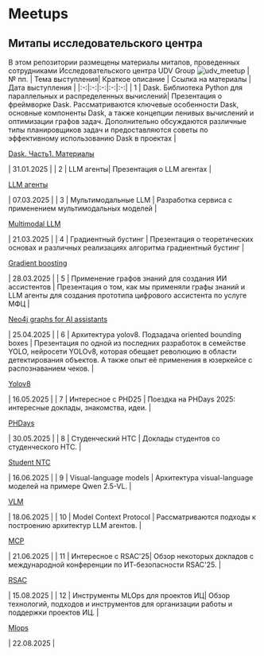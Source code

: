 # Meetups
## Митапы исследовательского центра
В этом репозитории размещены материалы митапов, проведенных сотрудниками Исследовательского центра UDV Group
![udv_meetup](https://github.com/user-attachments/assets/cac2aa28-c34e-4f90-91b3-0e6a9b34d817)
| № пп. | Тема выступления| Краткое описание |  Ссылка на материалы | Дата выступления |
|:-:|:-:|:-:|:-:|:-:|
| 1 | Dask. Библиотека Python для параллельных и распределенных вычислений| Презентация о фреймворке Dask. Рассматриваются ключевые особенности Dask, основные компоненты Dask, а также концепции ленивых вычислений и оптимизации графов задач. Дополнительно обсуждаются различные типы планировщиков задач и предоставляются советы по эффективному использованию Dask в проектах  | <p><a href="https://github.com/UDV-RnD/Meetups/tree/fec08dd487b1d6a99d5e29897b0c7027aff41d7b/Dask.Part%201"> Dask. Часть1. Материалы </a></p> | 31.01.2025 |
| 2 | LLM агенты| Презентация о LLM агентах  | <p><a href="https://github.com/UDV-RnD/Meetups/tree/main/LLM%20agents"> LLM агенты </a></p> | 07.03.2025 |
| 3 | Мультимодальные LLM | Разработка сервиса с применением мультимодальных моделей  | <p><a href="https://github.com/UDV-RnD/Meetups/tree/main/Multimodal%20LLM"> Multimodal LLM </a></p> | 21.03.2025 |
| 4 | Градиентный бустинг | Презентация о теоретических основах и различных реализациях алгоритма градиентный бустинг  | <p><a href="https://github.com/UDV-RnD/Meetups/tree/main/Boostings"> Gradient boosting </a></p> | 28.03.2025 |
| 5 | Применение графов знаний для создания ИИ ассистентов | Презентация о том, как мы применяли графы знаний и LLM агенты для создания прототипа цифрового ассистента по услуге МФЦ | <p><a href="https://github.com/UDV-RnD/Meetups/tree/main/neo4j_graphs_for_AI_assistants"> Neo4j graphs for AI assistants </a></p> | 25.04.2025 |
| 6 | Архитектура yolov8. Подзадача oriented bounding boxes | Презентация по одной из последних разработок в семействе YOLO, нейросети YOLOv8, которая обещает революцию в области детектирования объектов. А также опыт её применения в юзеркейсе с распознаванием чеков. | <p><a href="https://github.com/UDV-RnD/Meetups/tree/main/yolo"> Yolov8 </a></p> | 16.05.2025 |
| 7 | Интересное с PHD25 | Поездка на PHDays 2025: интересные доклады, знакомства, идеи. | <p><a href="https://github.com/UDV-RnD/Meetups/tree/main/PHDays"> PHDays </a></p> | 30.05.2025 |
| 8 | Студенческий НТС | Доклады студентов со студенческого НТС. | <p><a href="https://github.com/UDV-RnD/Meetups/tree/main/student_ntc"> Student NTC </a></p> | 16.06.2025 |
| 9 | Visual-language models | Архитектура visual-language моделей на примере Qwen 2.5-VL. | <p><a href="https://github.com/UDV-RnD/Meetups/tree/main/Visual-language%20models"> VLM </a></p> | 18.06.2025 |
| 10 | Model Context Protocol | Рассматриваются подходы к построению архитектур LLM агентов. | <p><a href="https://github.com/UDV-RnD/Meetups/tree/main/MCP"> MCP </a></p> | 21.06.2025 |
| 11 | Интересное с RSAC'25| Обзор некоторых докладов с международной конференции по ИТ-безопасности RSAC'25. | <p><a href="https://github.com/UDV-RnD/Meetups/tree/main/RSAC_2025"> RSAC </a></p> | 15.08.2025 |
| 12 | Инструменты MLOps для проектов ИЦ| Обзор технологий, подходов и инструментов для организации работы и поддержки проектов ИЦ. | <p><a href="https://github.com/UDV-RnD/Meetups/tree/main/MlOps"> Mlops </a></p> | 22.08.2025 |











